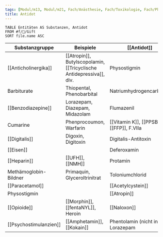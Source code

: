 ```yaml
---
tags: [Modul/m13, Modul/m21, Fach/Anästhesie, Fach/Toxikologie, Fach/Pharmakologie/Medikament/Übergruppe, Art/Intervention]
title: Antidot
---
```

```dataview
TABLE Entitäten AS Substanzen, Antidot
FROM #f/🍄/Gift
SORT file.name ASC
```






| Substanzgruppe        | Beispiele                                          | [[Antidot]]                              |
| --------------------- | -------------------------------------------------- | ---------------------------------------- |
| [[Anticholinergika]]  | [[Atropin]], Butylscopolamin, [[Tricyclische Antidepressiva]], div. | Physostigmin                             |
| Barbiturate           | Thiopental, Phenobarbital                          | Natriumhydrogencarbonat                  |
| [[Benzodiazepine]]    | Lorazepam, Diazepam, Midazolam                     | Flumazenil                               |
| Cumarine              | Phenprocoumon, Warfarin                            | [[Vitamin K]], [[PPSB]], [[FFP]], F.VIIa |
| [[Digitalis]]         | Digoxin, Digitoxin                                 | Digitalis-Antitoxin                      |
| [[Eisen]]             |                                                    | Deferoxamin                              |
| [[Heparin]]           | [[UFH]], [[NMH]]                                   | Protamin                                 |
| Methämoglobin-Bildner | Primaquin, Glyceroltrinitrat                       | Toloniumchlorid                          |
| [[Paracetamol]]       |                                                    | [[Acetylcystein]]                        |
| Physostigmin          |                                                    | [[Atropin]]                              |
| [[Opioide]]           | [[Morphin]], [[fentaNYL]], Heroin                  | [[Naloxon]]                              |
| [[Psychostimulanzien]]    | [[Amphetamin]], [[Kokain]]                             | Phentolamin (nicht in DE), Lorazepam                                         |

